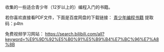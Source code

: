 收集的一些适合青少年（12岁以上的）编程入门的书籍。

若你喜欢直接看PDF文件，下面是百度网盘的下载链接：
[青少年编程书籍](https://pan.baidu.com/s/1u6UZVmHSkXc4FceipB5YWA) 
提取码：p4tn

免费视频学习网站：
https://search.bilibili.com/all?keyword=%E9%9D%92%E5%B0%91%E5%B9%B4%E7%BC%96%E7%A8%8B